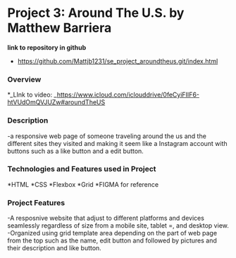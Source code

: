 # Project 3: Around The U.S. by Matthew Barriera

**link to repository in github**

- https://github.com/Mattjb1231/se_project_aroundtheus.git/index.html

### Overview

\*_LInk to video:
_https://www.icloud.com/iclouddrive/0feCyiFIIF6-htVUdOmQVJUZw#aroundTheUS

### Description

-a responsive web page of someone traveling around the us and the different sites they visited and making it seem like a Instagram account with buttons such as a like button and a edit button.

### Technologies and Features used in Project

*HTML
*CSS
*Flexbox
*Grid
\*FIGMA for reference

### Project Features

-A resposnive website that adjust to different platforms and devices seamlessly regardless of size from a mobile site, tablet =, and desktop view.
-Organized using grid template area depending on the part of web page from the top such as the name, edit button and followed by pictures and their description and like button.
